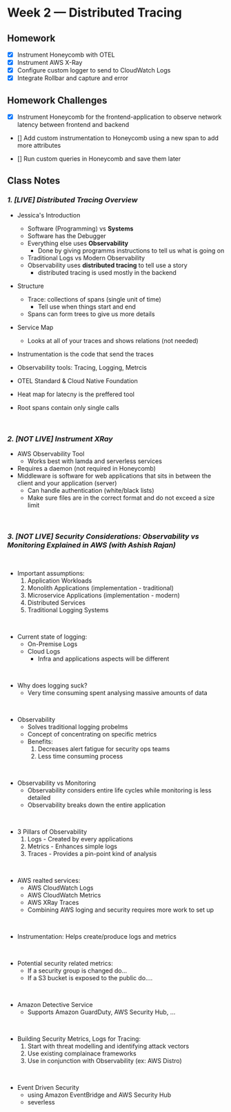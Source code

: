# Week 2 — Distributed Tracing

## Homework

- [x] Instrument Honeycomb with OTEL
- [x] Instrument AWS X-Ray
- [x] Configure custom logger to send to CloudWatch Logs
- [x] Integrate Rollbar and capture and error  

## Homework Challenges

- [x] Instrument Honeycomb for the frontend-application to observe network latency between frontend and backend

- [] Add custom instrumentation to Honeycomb using a new span to add more attributes

- [] Run custom queries in Honeycomb and save them later

## Class Notes

### _1. [LIVE] Distributed Tracing Overview_

- Jessica's Introduction

  - Software (Programming) vs **Systems**
  - Software has the Debugger
  - Everything else uses **Observability**
    - Done by giving programms instructions to tell us what is going on
  - Traditional Logs vs Modern Observability
  - Observability uses **distributed tracing** to tell use a story
    - distributed tracing is used mostly in the backend

- Structure
  - Trace: collections of spans (single unit of time)
    - Tell use when things start and end
  - Spans can form trees to give us more details
- Service Map

  - Looks at all of your traces and shows relations (not needed)

- Instrumentation is the code that send the traces
- Observability tools: Tracing, Logging, Metrcis
- OTEL Standard & Cloud Native Foundation
- Heat map for latecny is the preffered tool
- Root spans contain only single calls

<br />

### _2. [NOT LIVE] Instrument XRay_

- AWS Observability Tool
  - Works best with lamda and serverless services
- Requires a daemon (not required in Honeycomb)
- Middleware is software for web applications that sits in between the client and your application (server)
  - Can handle authentication (white/black lists)
  - Make sure files are in the correct format and do not exceed a size limit

<br />

### _3. [NOT LIVE] Security Considerations: Observability vs Monitoring Explained in AWS (with Ashish Rajan)_

<br />

- Important assumptions:
  1. Application Workloads
  2. Monolith Applications (implementation - traditional)
  3. Microservice Applications (implementation - modern)
  4. Distributed Services
  5. Traditional Logging Systems

<br />

- Current state of logging:
  - On-Premise Logs
  - Cloud Logs
    - Infra and applications aspects will be different

<br />

- Why does logging suck?
  - Very time consuming spent analysing massive amounts of data

<br />

- Observability
  - Solves traditional logging probelms
  - Concept of concentrating on specific metrics
  - Benefits:
    1. Decreases alert fatigue for security ops teams
    2. Less time consuming process

<br />

- Observability vs Monitoring
  - Observability considers entire life cycles while monitoring is less detailed
  - Observability breaks down the entire application

<br />

- 3 Pillars of Observability
  1. Logs - Created by every applications
  2. Metrics - Enhances simple logs
  3. Traces - Provides a pin-point kind of analysis

<br />

- AWS realted services:
  - AWS CloudWatch Logs
  - AWS CloudWatch Metrics
  - AWS XRay Traces
  - Combining AWS loging and security requires more work to set up

<br />

- Instrumentation: Helps create/produce logs and metrics

<br />

- Potential security related metrics:
  - If a security group is changed do...
  - If a S3 bucket is exposed to the public do....

<br />

- Amazon Detective Service
  - Supports Amazon GuardDuty, AWS Security Hub, ...

<br />

- Building Security Metrics, Logs for Tracing:
  1. Start with threat modelling and identifying attack vectors
  2. Use existing complainace frameworks   
  3. Use in conjunction with Observability (ex: AWS Distro)

<br />

- Event Driven Security
  - using Amazon EventBridge and AWS Security Hub
  - severless 








